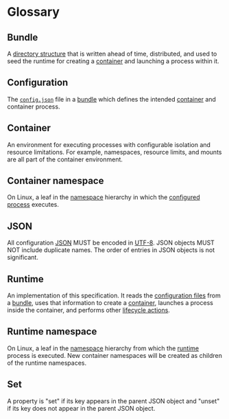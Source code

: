 # <a name="glossary" />Glossary

## <a name="glossaryBundle" />Bundle

A [directory structure](bundle.md) that is written ahead of time, distributed, and used to seed the runtime for creating a [container](#container) and launching a process within it.

## <a name="glossaryConfiguration" />Configuration

The [`config.json`](config.md) file in a [bundle](#bundle) which defines the intended [container](#container) and container process.

## <a name="glossaryContainer" />Container

An environment for executing processes with configurable isolation and resource limitations.
For example, namespaces, resource limits, and mounts are all part of the container environment.

## <a name="glossaryContainerNamespace" />Container namespace

On Linux, a leaf in the [namespace][namespaces.7] hierarchy in which the [configured process](config.md#process) executes.

## <a name="glossaryJson" />JSON

All configuration [JSON][] MUST be encoded in [UTF-8][].
JSON objects MUST NOT include duplicate names.
The order of entries in JSON objects is not significant.

## <a name="glossaryRuntime" />Runtime

An implementation of this specification.
It reads the [configuration files](#configuration) from a [bundle](#bundle), uses that information to create a [container](#container), launches a process inside the container, and performs other [lifecycle actions](runtime.md).

## <a name="glossaryRuntimeNamespace" />Runtime namespace

On Linux, a leaf in the [namespace][namespaces.7] hierarchy from which the [runtime](#runtime) process is executed.
New container namespaces will be created as children of the runtime namespaces.

## <a name="glossarySet" />Set

A property is "set" if its key appears in the parent JSON object and "unset" if its key does not appear in the parent JSON object.

[JSON]: https://tools.ietf.org/html/rfc7159
[UTF-8]: http://www.unicode.org/versions/Unicode8.0.0/ch03.pdf

[namespaces.7]: http://man7.org/linux/man-pages/man7/namespaces.7.html
